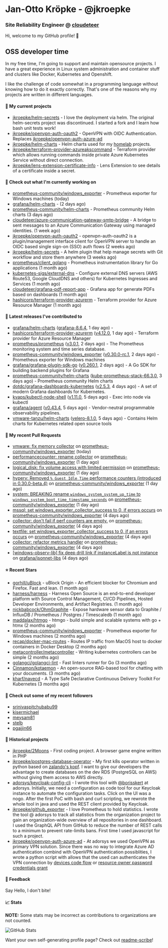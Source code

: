 # Jan-Otto Kröpke - @jkroepke
### Site Reliability Engineer @ [cloudeteer](https://cloudeteer.de/)

Hi, welcome to my GitHub profile! 👋

## OSS developer time
In my free time, I'm going to support and maintain opensource projects. I have a great experience in Linux system administration and container stuff and clusters like Docker, Kubernetes and Openshift.

I like the challenge of code somewhat in a programming language without knowing how to do it exactly correctly. That's one of the reasons why my projects are written in different languages.

#### 🌱 My current projects
- [jkroepke/helm-secrets](https://github.com/jkroepke/helm-secrets) - I love the deployment via helm. The original helm-secrets project was discontinued. I started a fork and I learn how bash unit tests work!
- [jkroepke/openvpn-auth-oauth2](https://github.com/jkroepke/openvpn-auth-oauth2) - OpenVPN with OIDC Authentication. Replaces  [jkroepke/openvpn-auth-azure-ad](https://github.com/jkroepke/openvpn-auth-azure-ad) 
- [jkroepke/helm-charts](https://github.com/jkroepke/helm-charts) - Helm charts used for my [homelab](https://github.com/jkroepke/homelab) projects.
- [jkroepke/terraform-provider-azureakscommand](https://github.com/jkroepke/terraform-provider-azureakscommand) - Terraform provider which allows running commands inside private Azure Kubernetes Service without direct connection.
- [jkroepke/lens-extension-certificate-info](https://github.com/jkroepke/lens-extension-certificate-info) - Lens Extension to see details of a certificate inside a secret.

#### 👷 Check out what I'm currently working on

- [prometheus-community/windows_exporter](https://github.com/prometheus-community/windows_exporter) - Prometheus exporter for Windows machines (today)
- [grafana/helm-charts](https://github.com/grafana/helm-charts) -  (2 days ago)
- [prometheus-community/helm-charts](https://github.com/prometheus-community/helm-charts) - Prometheus community Helm charts (3 days ago)
- [cloudeteer/azure-communication-gateway-smtp-bridge](https://github.com/cloudeteer/azure-communication-gateway-smtp-bridge) - A bridge to sent messages to an Azure Communication Gateway using managed identities. (1 week ago)
- [jkroepke/openvpn-auth-oauth2](https://github.com/jkroepke/openvpn-auth-oauth2) - openvpn-auth-oauth2 is a plugin/management interface client for OpenVPN server to handle an OIDC based single sign-on (SSO) auth flows (2 weeks ago)
- [jkroepke/helm-secrets](https://github.com/jkroepke/helm-secrets) - A helm plugin that help manage secrets with Git workflow and store them anywhere (3 weeks ago)
- [prometheus/client_golang](https://github.com/prometheus/client_golang) - Prometheus instrumentation library for Go applications (1 month ago)
- [kubernetes-sigs/external-dns](https://github.com/kubernetes-sigs/external-dns) - Configure external DNS servers (AWS Route53, Google CloudDNS and others) for Kubernetes Ingresses and Services (1 month ago)
- [cloudeteer/grafana-pdf-report-app](https://github.com/cloudeteer/grafana-pdf-report-app) - Grafana app for generate PDFs based on dashboards (1 month ago)
- [hashicorp/terraform-provider-azurerm](https://github.com/hashicorp/terraform-provider-azurerm) - Terraform provider for Azure Resource Manager (1 month ago)

#### 🔭 Latest releases I've contributed to

- [grafana/helm-charts](https://github.com/grafana/helm-charts) ([grafana-8.6.4](https://github.com/grafana/helm-charts/releases/tag/grafana-8.6.4), 1 day ago) - 
- [hashicorp/terraform-provider-azurerm](https://github.com/hashicorp/terraform-provider-azurerm) ([v4.12.0](https://github.com/hashicorp/terraform-provider-azurerm/releases/tag/v4.12.0), 1 day ago) - Terraform provider for Azure Resource Manager
- [prometheus/prometheus](https://github.com/prometheus/prometheus) ([v3.0.1](https://github.com/prometheus/prometheus/releases/tag/v3.0.1), 2 days ago) - The Prometheus monitoring system and time series database.
- [prometheus-community/windows_exporter](https://github.com/prometheus-community/windows_exporter) ([v0.30.0-rc.1](https://github.com/prometheus-community/windows_exporter/releases/tag/v0.30.0-rc.1), 2 days ago) - Prometheus exporter for Windows machines
- [grafana/grafana-plugin-sdk-go](https://github.com/grafana/grafana-plugin-sdk-go) ([v0.260.1](https://github.com/grafana/grafana-plugin-sdk-go/releases/tag/v0.260.1), 2 days ago) - A Go SDK for building backend plugins for Grafana
- [prometheus-community/helm-charts](https://github.com/prometheus-community/helm-charts) ([kube-prometheus-stack-66.3.0](https://github.com/prometheus-community/helm-charts/releases/tag/kube-prometheus-stack-66.3.0), 3 days ago) - Prometheus community Helm charts
- [dotdc/grafana-dashboards-kubernetes](https://github.com/dotdc/grafana-dashboards-kubernetes) ([v2.5.3](https://github.com/dotdc/grafana-dashboards-kubernetes/releases/tag/v2.5.3), 4 days ago) - A set of modern Grafana dashboards for Kubernetes.
- [kvaps/kubectl-node-shell](https://github.com/kvaps/kubectl-node-shell) ([v1.11.0](https://github.com/kvaps/kubectl-node-shell/releases/tag/v1.11.0), 5 days ago) - Exec into node via kubectl
- [grafana/agent](https://github.com/grafana/agent) ([v0.43.4](https://github.com/grafana/agent/releases/tag/v0.43.4), 5 days ago) - Vendor-neutral programmable observability pipelines.
- [vmware-tanzu/helm-charts](https://github.com/vmware-tanzu/helm-charts) ([velero-8.1.0](https://github.com/vmware-tanzu/helm-charts/releases/tag/velero-8.1.0), 5 days ago) - Contains Helm charts for Kubernetes related open source tools

#### 🔨 My recent Pull Requests

- [vmware: fix memory collector](https://github.com/prometheus-community/windows_exporter/pull/1791) on [prometheus-community/windows_exporter](https://github.com/prometheus-community/windows_exporter) (today)
- [performancecounter: rename collector](https://github.com/prometheus-community/windows_exporter/pull/1787) on [prometheus-community/windows_exporter](https://github.com/prometheus-community/windows_exporter) (1 day ago)
- [logical_disk: fix volume access with limited permission](https://github.com/prometheus-community/windows_exporter/pull/1786) on [prometheus-community/windows_exporter](https://github.com/prometheus-community/windows_exporter) (1 day ago)
- [hyperv: Removed `% Guest Idle Time` performance counters (introduced in 0.30.0-beta.4)](https://github.com/prometheus-community/windows_exporter/pull/1785) on [prometheus-community/windows_exporter](https://github.com/prometheus-community/windows_exporter) (1 day ago)
- [system: BREAKING rename `windows_system_system_up_time` to `windows_system_boot_time_timestamp_seconds`](https://github.com/prometheus-community/windows_exporter/pull/1784) on [prometheus-community/windows_exporter](https://github.com/prometheus-community/windows_exporter) (1 day ago)
- [mssql: set windows_exporter_collector_success to 0, if errors occurs](https://github.com/prometheus-community/windows_exporter/pull/1777) on [prometheus-community/windows_exporter](https://github.com/prometheus-community/windows_exporter) (4 days ago)
- [collector: don&#39;t fail if perf counters are empty.](https://github.com/prometheus-community/windows_exporter/pull/1776) on [prometheus-community/windows_exporter](https://github.com/prometheus-community/windows_exporter) (4 days ago)
- [textfile: set windows_exporter_collector_success to 0, if an errors occurs](https://github.com/prometheus-community/windows_exporter/pull/1775) on [prometheus-community/windows_exporter](https://github.com/prometheus-community/windows_exporter) (4 days ago)
- [collector: refactor metrics handler](https://github.com/prometheus-community/windows_exporter/pull/1773) on [prometheus-community/windows_exporter](https://github.com/prometheus-community/windows_exporter) (4 days ago)
- [[windows-observ-lib] fix deep drill link if instanceLabel is not instance](https://github.com/grafana/jsonnet-libs/pull/1364) on [grafana/jsonnet-libs](https://github.com/grafana/jsonnet-libs) (4 days ago)

#### ⭐ Recent Stars

- [gorhill/uBlock](https://github.com/gorhill/uBlock) - uBlock Origin - An efficient blocker for Chromium and Firefox. Fast and lean. (1 month ago)
- [harness/harness](https://github.com/harness/harness) - Harness Open Source is an end-to-end developer platform with Source Control Management, CI/CD Pipelines, Hosted Developer Environments, and Artifact Registries. (1 month ago)
- [nickbabcock/OhmGraphite](https://github.com/nickbabcock/OhmGraphite) - Expose hardware sensor data to Graphite / InfluxDB / Prometheus / Postgres / Timescaledb (1 month ago)
- [maddalax/htmgo](https://github.com/maddalax/htmgo) - htmgo - build simple and scalable systems with go &#43; htmx (2 months ago)
- [prometheus-community/windows_exporter](https://github.com/prometheus-community/windows_exporter) - Prometheus exporter for Windows machines (2 months ago)
- [recap/docker-mac-routes](https://github.com/recap/docker-mac-routes) - Routes IP traffic from MacOS host to docker containers in Docker Desktop (2 months ago)
- [metacontroller/metacontroller](https://github.com/metacontroller/metacontroller) - Writing kubernetes controllers can be simple (2 months ago)
- [golangci/golangci-lint](https://github.com/golangci/golangci-lint) - Fast linters runner for Go (3 months ago)
- [Cinnamon/kotaemon](https://github.com/Cinnamon/kotaemon) - An open-source RAG-based tool for chatting with your documents. (3 months ago)
- [kharf/navecd](https://github.com/kharf/navecd) - A Type Safe Declarative Continuous Delivery Toolkit For Kubernetes (3 months ago)

#### 👯 Check out some of my recent followers

- [srinivaspitchubabu99](https://github.com/srinivaspitchubabu99)
- [kisermichael](https://github.com/kisermichael)
- [meysam81](https://github.com/meysam81)
- [stelb](https://github.com/stelb)
- [pgaijin66](https://github.com/pgaijin66)

#### 📜 Historical projects
- [jkroepke/2Moons](https://github.com/jkroepke/2Moons) - First coding project. A browser game engine written in PHP
- [jkroepke/postgres-database-operator](https://github.com/jkroepke/postgres-database-operator) - My first k8s operator written in python based on [zalando's kopf](https://github.com/zalando-incubator/kopf). I want to give our developers the advantage to create databases on the dev RDS (PostgreSQL on AWS) without giving them access to AWS directly.
- [adorsys/keycloak-config-cli](https://github.com/adorsys/keycloak-config-cli) - I wrote this tool with [@borisskert](https://github.com/borisskert) at adorsys. Initially, we need a configuration as code tool for our Keycloak instance to automate the configuration tasks. Click on the UI was a nogo. After the first PoC with bash and curl scripting, we rewrote the whole tool in java and used the REST client provided by Keycloak.
- [jkroepke/github_exporter](https://github.com/jkroepke/github_exporter) - I love Prometheus to hold statistics. I wrote the tool @ adorsys to track all statistics from the organization project to gain an organization-wide overview of all repositories in one dashboard. I used the GraphQL API from GitHub to reduce the number of REST calls to a minimum to prevent rate-limits bans. First time I used javascript for such a project.
- [jkroepke/openvpn-auth-azure-ad](https://github.com/jkroepke/openvpn-auth-azure-ad) - At adorsys we used OpenVPN as primary VPN solution. Since there was no way to integrate Azure AD authentication combind with OpenVPN authentication possiblities, I wrote a python script with allows that the used can authenticates the VPN connection by [devices code flow](https://docs.microsoft.com/en-us/azure/active-directory/develop/v2-oauth2-device-code) or [resource owner password credentials grant](https://docs.microsoft.com/en-us/azure/active-directory/develop/v2-oauth-ropc)

#### 💬 Feedback

Say Hello, I don't bite!

#### 📈 Stats

**NOTE:** Some stats may be incorrect as contributions to organizations
are not counted.

![GitHub Stats](https://github-readme-stats.vercel.app/api?username=jkroepke&count_private=false&theme=tokyonight&show_icons=true)

Want your own self-generating profile page? Check out [readme-scribe](https://github.com/muesli/readme-scribe)!
